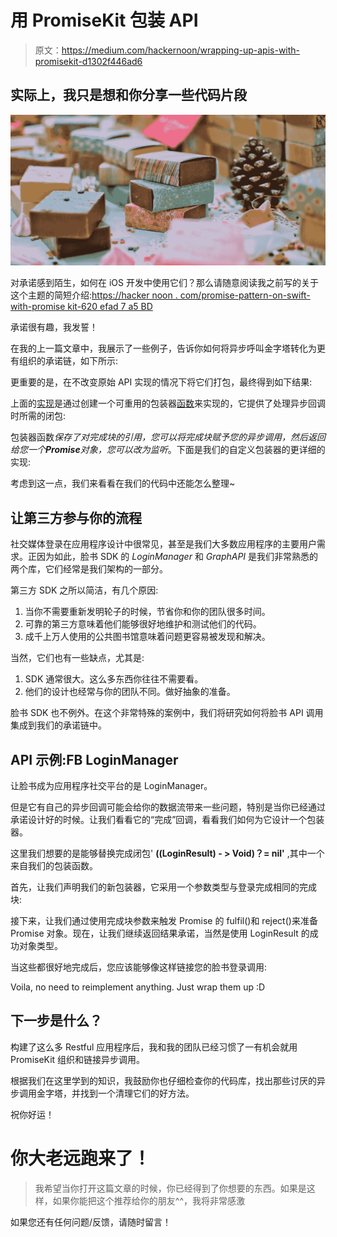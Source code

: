 # 用 PromiseKit 包装 API

> 原文：<https://medium.com/hackernoon/wrapping-up-apis-with-promisekit-d1302f446ad6>

## 实际上，我只是想和你分享一些代码片段

![](img/c9d91c86a6441ea86b41de03973e8e8e.png)

对承诺感到陌生，如何在 iOS 开发中使用它们？那么请随意阅读我之前写的关于这个主题的简短介绍:[https://hacker noon . com/promise-pattern-on-swift-with-promise kit-620 efad 7 a5 BD](https://hackernoon.com/promise-pattern-on-swift-with-promisekit-620efad7a5bd)

承诺很有趣，我发誓！

在我的上一篇文章中，我展示了一些例子，告诉你如何将异步呼叫金字塔转化为更有组织的承诺链，如下所示:

更重要的是，在不改变原始 API 实现的情况下将它们打包，最终得到如下结果:

上面的[实现](https://hackernoon.com/tagged/implementation)是通过创建一个可重用的包装器[函数](https://hackernoon.com/tagged/function)来实现的，它提供了处理异步回调时所需的闭包:

包装器函数*保存了对完成块的引用，您可以将完成块赋予您的异步调用，然后返回给您一个****Promise****对象，您可以改为监听*。下面是我们的自定义包装器的更详细的实现:

考虑到这一点，我们来看看在我们的代码中还能怎么整理~

## **让第三方参与你的流程**

社交媒体登录在应用程序设计中很常见，甚至是我们大多数应用程序的主要用户需求。正因为如此，脸书 SDK 的 *LoginManager* 和 *GraphAPI* 是我们非常熟悉的两个库，它们经常是我们架构的一部分。

第三方 SDK 之所以简洁，有几个原因:

1.  当你不需要重新发明轮子的时候，节省你和你的团队很多时间。
2.  可靠的第三方意味着他们能够很好地维护和测试他们的代码。
3.  成千上万人使用的公共图书馆意味着问题更容易被发现和解决。

当然，它们也有一些缺点，尤其是:

1.  SDK 通常很大。这么多东西你往往不需要看。
2.  他们的设计也经常与你的团队不同。做好抽象的准备。

脸书 SDK 也不例外。在这个非常特殊的案例中，我们将研究如何将脸书 API 调用集成到我们的承诺链中。

## API 示例:FB LoginManager

让脸书成为应用程序社交平台的是 LoginManager。

但是它有自己的异步回调可能会给你的数据流带来一些问题，特别是当你已经通过承诺设计好的时候。让我们看看它的“完成”回调，看看我们如何为它设计一个包装器。

这里我们想要的是能够替换完成闭包' **((LoginResult) - > Void)？= nil'** ,其中一个来自我们的包装函数。

首先，让我们声明我们的新包装器，它采用一个参数类型与登录完成相同的完成块:

接下来，让我们通过使用完成块参数来触发 Promise 的 fulfil()和 reject()来准备 Promise 对象。现在，让我们继续返回结果承诺，当然是使用 LoginResult 的成功对象类型。

当这些都很好地完成后，您应该能够像这样链接您的脸书登录调用:

Voila, no need to reimplement anything. Just wrap them up :D

## 下一步是什么？

构建了这么多 Restful 应用程序后，我和我的团队已经习惯了一有机会就用 PromiseKit 组织和链接异步调用。

根据我们在这里学到的知识，我鼓励你也仔细检查你的代码库，找出那些讨厌的异步调用金字塔，并找到一个清理它们的好方法。

祝你好运！

# 你大老远跑来了！

> 我希望当你打开这篇文章的时候，你已经得到了你想要的东西。如果是这样，如果你能把这个推荐给你的朋友^^，我将非常感激

如果您还有任何问题/反馈，请随时留言！